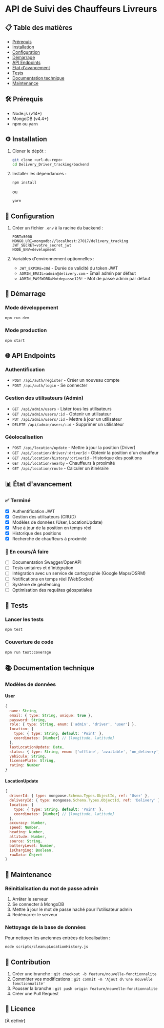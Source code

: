 # API de Suivi des Chauffeurs Livreurs

## 📋 Table des matières
- [Prérequis](#-prérequis)
- [Installation](#-installation)
- [Configuration](#-configuration)
- [Démarrage](#-démarrage)
- [API Endpoints](#-api-endpoints)
- [État d'avancement](#-état-davancement)
- [Tests](#-tests)
- [Documentation technique](#-documentation-technique)
- [Maintenance](#-maintenance)

## 🛠 Prérequis

- Node.js (v14+)
- MongoDB (v4.4+)
- npm ou yarn

## ⚙️ Installation

1. Cloner le dépôt :
   ```bash
   git clone <url-du-repo>
   cd Delivery_Driver_tracking/backend
   ```

2. Installer les dépendances :
   ```bash
   npm install
   ```
   ou
   ```bash
   yarn
   ```

## 🔧 Configuration

1. Créer un fichier `.env` à la racine du backend :
   ```
   PORT=5000
   MONGO_URI=mongodb://localhost:27017/delivery_tracking
   JWT_SECRET=votre_secret_jwt
   NODE_ENV=development
   ```

2. Variables d'environnement optionnelles :
   - `JWT_EXPIRE=30d` - Durée de validité du token JWT
   - `ADMIN_EMAIL=admin@delivery.com` - Email admin par défaut
   - `ADMIN_PASSWORD=Motdepasse123!` - Mot de passe admin par défaut

## 🚀 Démarrage

### Mode développement
```bash
npm run dev
```

### Mode production
```bash
npm start
```

## 🌐 API Endpoints

### Authentification
- `POST /api/auth/register` - Créer un nouveau compte
- `POST /api/auth/login` - Se connecter

### Gestion des utilisateurs (Admin)
- `GET /api/admin/users` - Lister tous les utilisateurs
- `GET /api/admin/users/:id` - Obtenir un utilisateur
- `PUT /api/admin/users/:id` - Mettre à jour un utilisateur
- `DELETE /api/admin/users/:id` - Supprimer un utilisateur

### Géolocalisation
- `POST /api/location/update` - Mettre à jour la position (Driver)
- `GET /api/location/driver/:driverId` - Obtenir la position d'un chauffeur
- `GET /api/location/history/:driverId` - Historique des positions
- `GET /api/location/nearby` - Chauffeurs à proximité
- `GET /api/location/route` - Calculer un itinéraire

## 📊 État d'avancement

### ✅ Terminé
- [x] Authentification JWT
- [x] Gestion des utilisateurs (CRUD)
- [x] Modèles de données (User, LocationUpdate)
- [x] Mise à jour de la position en temps réel
- [x] Historique des positions
- [x] Recherche de chauffeurs à proximité

### 🚧 En cours/À faire
- [ ] Documentation Swagger/OpenAPI
- [ ] Tests unitaires et d'intégration
- [ ] Intégration avec un service de cartographie (Google Maps/OSRM)
- [ ] Notifications en temps réel (WebSocket)
- [ ] Système de géofencing
- [ ] Optimisation des requêtes géospatiales

## 🧪 Tests

### Lancer les tests
```bash
npm test
```

### Couverture de code
```bash
npm run test:coverage
```

## 📚 Documentation technique

### Modèles de données

#### User
```javascript
{
  name: String,
  email: { type: String, unique: true },
  password: String,
  role: { type: String, enum: ['admin', 'driver', 'user'] },
  location: {
    type: { type: String, default: 'Point' },
    coordinates: [Number] // [longitude, latitude]
  },
  lastLocationUpdate: Date,
  status: { type: String, enum: ['offline', 'available', 'on_delivery'] },
  vehicule: String,
  licensePlate: String,
  rating: Number
}
```

#### LocationUpdate
```javascript
{
  driverId: { type: mongoose.Schema.Types.ObjectId, ref: 'User' },
  deliveryId: { type: mongoose.Schema.Types.ObjectId, ref: 'Delivery' },
  location: {
    type: { type: String, default: 'Point' },
    coordinates: [Number] // [longitude, latitude]
  },
  accuracy: Number,
  speed: Number,
  heading: Number,
  altitude: Number,
  source: String,
  batteryLevel: Number,
  isCharging: Boolean,
  rawData: Object
}
```

## 🔧 Maintenance

### Réinitialisation du mot de passe admin
1. Arrêter le serveur
2. Se connecter à MongoDB
3. Mettre à jour le mot de passe haché pour l'utilisateur admin
4. Redémarrer le serveur

### Nettoyage de la base de données
Pour nettoyer les anciennes entrées de localisation :
```bash
node scripts/cleanupLocationHistory.js
```

## 👥 Contribution

1. Créer une branche : `git checkout -b feature/nouvelle-fonctionnalite`
2. Committer vos modifications : `git commit -m 'Ajout d\'une nouvelle fonctionnalité'`
3. Pousser la branche : `git push origin feature/nouvelle-fonctionnalite`
4. Créer une Pull Request

## 📝 Licence

[À définir]
